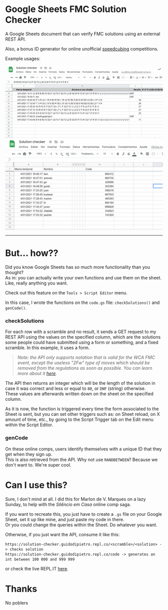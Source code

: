 # Google Sheets FMC Solution Checker
A Google Sheets document that can verify FMC solutions using an external REST API.

Also, a bonus ID generator for online unofficial [speedcubing](https://www.worldcubeassociation.org/) competitions.

Example usages:

<img src="gifs/solution-checker-3.gif">

<img src="gifs/code-genner.gif">

---

# But... how??

Did you know Google Sheets has *so* much more functionality than you thought?  
As in: you can actually write your own functions and use them on the sheet. Like, really anything you want.

Check out this feature on the `Tools > Script Editor` menu.

In this case, I wrote the functions on the `code.gs` file: `checkSolutions()` and `genCode()`.

### checkSolutions

For each row with a scramble and no result, it sends a GET request to my REST API using the values on the specified column, which are the solutions some people could have submitted using a form or something, and a fixed scramble. In this example, it uses a form.

> *Note: the API only supports notation that is valid for the WCA FMC event, except the useless "2Fw" type of moves which should be removed from the regulations as soon as possible. You can learn more about it [here](https://www.worldcubeassociation.org/regulations/#12a).*

The API then returns an integer which will be the length of the solution in case it was correct and less or equal to `80`, or `DNF` (string) otherwise.  
These values are afterwards written down on the sheet on the specified column.

As it is now, the function is triggered every time the form associated to the Sheet is sent, but you can set other triggers such as: on Sheet reload, on X amount of time, etc., by going to the Script Trigger tab on the Edit menu within the Script Editor.

### genCode

On these online comps, users identify themselves with a unique ID that they get when they sign up.  
This is also retrieved from the API. Why not use `RANDBETWEEN`? Because we don't want to. We're super cool.

# Can I use this?

Sure, I don't mind at all. I did this for Marlon de V. Marques on a lazy Sunday, to help with the _Silêncio em Casa_ online comp saga.  

If you want to recreate this, you just have to create a `.gs` file on your Google Sheet, set it up like mine, and just paste my code in there.  
Or you could change the queries within the Sheet. Do whatever you want.

Otherwise, if you just want the API, consume it like this:

```
https://solution-checker.guidodipietro.repl.co/<scramble>/<solution> -> checks solution
https://solution-checker.guidodipietro.repl.co/code -> generates an int between 100 000 and 999 999
```

or check the live REPL.IT [here](https://repl.it/@GuidoDipietro/solution-checker).

# Thanks

No poblers
